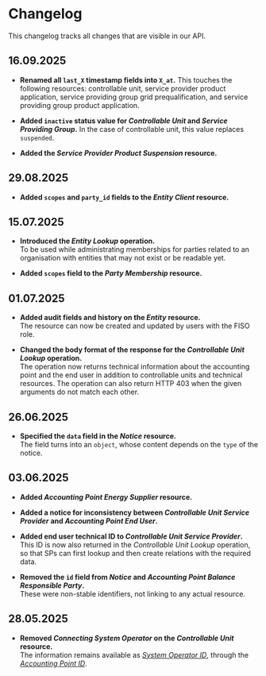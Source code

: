 # Changelog

This changelog tracks all changes that are visible in our API.

<!-- markdownlint-disable MD013 -->

## 16.09.2025

* **Renamed all `last_X` timestamp fields into `X_at`.**
  This touches the following resources: controllable unit, service provider
  product application, service providing group grid prequalification, and
  service providing group product application.

* **Added `inactive` status value for _Controllable Unit_ and _Service Providing Group_.**
  In the case of controllable unit, this value replaces `suspended`.

* **Added the _Service Provider Product Suspension_ resource.**

## 29.08.2025

* **Added `scopes` and `party_id` fields to the _Entity Client_ resource.**  

## 15.07.2025

* **Introduced the _Entity Lookup_ operation.**  
  To be used while administrating memberships for parties related to an
  organisation with entities that may not exist or be readable yet.

* **Added `scopes` field to the _Party Membership_ resource.**

## 01.07.2025

* **Added audit fields and history on the _Entity_ resource.**  
  The resource can now be created and updated by users with the FISO role.

* **Changed the body format of the response for the _Controllable Unit Lookup_ operation.**  
  The operation now returns technical information about the accounting point and
  the end user in addition to controllable units and technical resources.
  The operation can also return HTTP 403 when the given arguments do not match
  each other.

## 26.06.2025

* **Specified the `data` field in the _Notice_ resource.**  
  The field turns into an `object`, whose content depends on the `type` of the
  notice.

## 03.06.2025

* **Added _Accounting Point Energy Supplier_ resource.**

* **Added a notice for inconsistency between _Controllable Unit Service Provider_ and _Accounting Point End User_.**

* **Added end user technical ID to _Controllable Unit Service Provider_.**  
  This ID is now also returned in the _Controllable Unit Lookup_ operation, so
  that SPs can first lookup and then create relations with the required data.

* **Removed the `id` field from _Notice_ and _Accounting Point Balance Responsible Party_.**  
  These were non-stable identifiers, not linking to any actual resource.

## 28.05.2025

* **Removed _Connecting System Operator_ on the _Controllable Unit_ resource.**  
  The information remains available as [_System Operator ID_](resources/accounting_point.md#field-system_operator_id),
  through the [_Accounting Point ID_](resources/controllable_unit.md#field-accounting_point_id).
